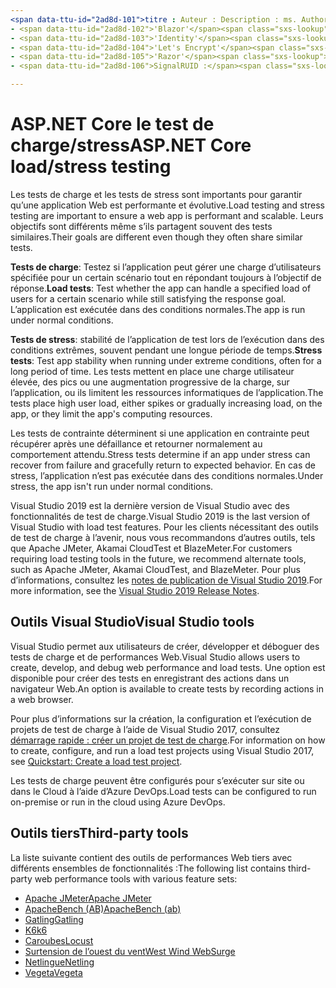 ```yaml
---
<span data-ttu-id="2ad8d-101">titre : Auteur : Description : ms. Author : ms. Custom : ms. Date : No-Loc :</span><span class="sxs-lookup"><span data-stu-id="2ad8d-101">title: author: description: ms.author: ms.custom: ms.date: no-loc:</span></span>
- <span data-ttu-id="2ad8d-102">'Blazor'</span><span class="sxs-lookup"><span data-stu-id="2ad8d-102">'Blazor'</span></span>
- <span data-ttu-id="2ad8d-103">'Identity'</span><span class="sxs-lookup"><span data-stu-id="2ad8d-103">'Identity'</span></span>
- <span data-ttu-id="2ad8d-104">'Let's Encrypt'</span><span class="sxs-lookup"><span data-stu-id="2ad8d-104">'Let's Encrypt'</span></span>
- <span data-ttu-id="2ad8d-105">'Razor'</span><span class="sxs-lookup"><span data-stu-id="2ad8d-105">'Razor'</span></span>
- <span data-ttu-id="2ad8d-106">SignalRUID :</span><span class="sxs-lookup"><span data-stu-id="2ad8d-106">'SignalR' uid:</span></span> 

---
```

# <a name="aspnet-core-loadstress-testing"></a><span data-ttu-id="2ad8d-107">ASP.NET Core le test de charge/stress</span><span class="sxs-lookup"><span data-stu-id="2ad8d-107">ASP.NET Core load/stress testing</span></span>

<span data-ttu-id="2ad8d-108">Les tests de charge et les tests de stress sont importants pour garantir qu’une application Web est performante et évolutive.</span><span class="sxs-lookup"><span data-stu-id="2ad8d-108">Load testing and stress testing are important to ensure a web app is performant and scalable.</span></span> <span data-ttu-id="2ad8d-109">Leurs objectifs sont différents même s’ils partagent souvent des tests similaires.</span><span class="sxs-lookup"><span data-stu-id="2ad8d-109">Their goals are different even though they often share similar tests.</span></span>

<span data-ttu-id="2ad8d-110">**Tests de charge**: Testez si l’application peut gérer une charge d’utilisateurs spécifiée pour un certain scénario tout en répondant toujours à l’objectif de réponse.</span><span class="sxs-lookup"><span data-stu-id="2ad8d-110">**Load tests**: Test whether the app can handle a specified load of users for a certain scenario while still satisfying the response goal.</span></span> <span data-ttu-id="2ad8d-111">L’application est exécutée dans des conditions normales.</span><span class="sxs-lookup"><span data-stu-id="2ad8d-111">The app is run under normal conditions.</span></span>

<span data-ttu-id="2ad8d-112">**Tests de stress**: stabilité de l’application de test lors de l’exécution dans des conditions extrêmes, souvent pendant une longue période de temps.</span><span class="sxs-lookup"><span data-stu-id="2ad8d-112">**Stress tests**: Test app stability when running under extreme conditions, often for a long period of time.</span></span> <span data-ttu-id="2ad8d-113">Les tests mettent en place une charge utilisateur élevée, des pics ou une augmentation progressive de la charge, sur l’application, ou ils limitent les ressources informatiques de l’application.</span><span class="sxs-lookup"><span data-stu-id="2ad8d-113">The tests place high user load, either spikes or gradually increasing load, on the app, or they limit the app's computing resources.</span></span>

<span data-ttu-id="2ad8d-114">Les tests de contrainte déterminent si une application en contrainte peut récupérer après une défaillance et retourner normalement au comportement attendu.</span><span class="sxs-lookup"><span data-stu-id="2ad8d-114">Stress tests determine if an app under stress can recover from failure and gracefully return to expected behavior.</span></span> <span data-ttu-id="2ad8d-115">En cas de stress, l’application n’est pas exécutée dans des conditions normales.</span><span class="sxs-lookup"><span data-stu-id="2ad8d-115">Under stress, the app isn't run under normal conditions.</span></span>

<span data-ttu-id="2ad8d-116">Visual Studio 2019 est la dernière version de Visual Studio avec des fonctionnalités de test de charge.</span><span class="sxs-lookup"><span data-stu-id="2ad8d-116">Visual Studio 2019 is the last version of Visual Studio with load test features.</span></span> <span data-ttu-id="2ad8d-117">Pour les clients nécessitant des outils de test de charge à l’avenir, nous vous recommandons d’autres outils, tels que Apache JMeter, Akamai CloudTest et BlazeMeter.</span><span class="sxs-lookup"><span data-stu-id="2ad8d-117">For customers requiring load testing tools in the future, we recommend alternate tools, such as Apache JMeter, Akamai CloudTest, and BlazeMeter.</span></span> <span data-ttu-id="2ad8d-118">Pour plus d’informations, consultez les [notes de publication de Visual Studio 2019](/visualstudio/releases/2019/release-notes-v16.0#test-tools).</span><span class="sxs-lookup"><span data-stu-id="2ad8d-118">For more information, see the [Visual Studio 2019 Release Notes](/visualstudio/releases/2019/release-notes-v16.0#test-tools).</span></span>

## <a name="visual-studio-tools"></a><span data-ttu-id="2ad8d-119">Outils Visual Studio</span><span class="sxs-lookup"><span data-stu-id="2ad8d-119">Visual Studio tools</span></span>

<span data-ttu-id="2ad8d-120">Visual Studio permet aux utilisateurs de créer, développer et déboguer des tests de charge et de performances Web.</span><span class="sxs-lookup"><span data-stu-id="2ad8d-120">Visual Studio allows users to create, develop, and debug web performance and load tests.</span></span> <span data-ttu-id="2ad8d-121">Une option est disponible pour créer des tests en enregistrant des actions dans un navigateur Web.</span><span class="sxs-lookup"><span data-stu-id="2ad8d-121">An option is available to create tests by recording actions in a web browser.</span></span>

<span data-ttu-id="2ad8d-122">Pour plus d’informations sur la création, la configuration et l’exécution de projets de test de charge à l’aide de Visual Studio 2017, consultez [démarrage rapide : créer un projet de test de charge](/visualstudio/test/quickstart-create-a-load-test-project?view=vs-2017).</span><span class="sxs-lookup"><span data-stu-id="2ad8d-122">For information on how to create, configure, and run a load test projects using Visual Studio 2017, see [Quickstart: Create a load test project](/visualstudio/test/quickstart-create-a-load-test-project?view=vs-2017).</span></span>

<span data-ttu-id="2ad8d-123">Les tests de charge peuvent être configurés pour s’exécuter sur site ou dans le Cloud à l’aide d’Azure DevOps.</span><span class="sxs-lookup"><span data-stu-id="2ad8d-123">Load tests can be configured to run on-premise or run in the cloud using Azure DevOps.</span></span>

## <a name="third-party-tools"></a><span data-ttu-id="2ad8d-124">Outils tiers</span><span class="sxs-lookup"><span data-stu-id="2ad8d-124">Third-party tools</span></span>

<span data-ttu-id="2ad8d-125">La liste suivante contient des outils de performances Web tiers avec différents ensembles de fonctionnalités :</span><span class="sxs-lookup"><span data-stu-id="2ad8d-125">The following list contains third-party web performance tools with various feature sets:</span></span>

* [<span data-ttu-id="2ad8d-126">Apache JMeter</span><span class="sxs-lookup"><span data-stu-id="2ad8d-126">Apache JMeter</span></span>](https://jmeter.apache.org/)
* [<span data-ttu-id="2ad8d-127">ApacheBench (AB)</span><span class="sxs-lookup"><span data-stu-id="2ad8d-127">ApacheBench (ab)</span></span>](https://httpd.apache.org/docs/2.4/programs/ab.html)
* [<span data-ttu-id="2ad8d-128">Gatling</span><span class="sxs-lookup"><span data-stu-id="2ad8d-128">Gatling</span></span>](https://gatling.io/)
* [<span data-ttu-id="2ad8d-129">K6</span><span class="sxs-lookup"><span data-stu-id="2ad8d-129">k6</span></span>](https://k6.io)
* [<span data-ttu-id="2ad8d-130">Caroubes</span><span class="sxs-lookup"><span data-stu-id="2ad8d-130">Locust</span></span>](https://locust.io/)
* [<span data-ttu-id="2ad8d-131">Surtension de l’ouest du vent</span><span class="sxs-lookup"><span data-stu-id="2ad8d-131">West Wind WebSurge</span></span>](https://websurge.west-wind.com/)
* [<span data-ttu-id="2ad8d-132">Netlingue</span><span class="sxs-lookup"><span data-stu-id="2ad8d-132">Netling</span></span>](https://github.com/hallatore/Netling)
* [<span data-ttu-id="2ad8d-133">Vegeta</span><span class="sxs-lookup"><span data-stu-id="2ad8d-133">Vegeta</span></span>](https://github.com/tsenart/vegeta)

